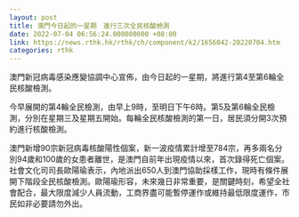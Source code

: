 ```yaml
---
layout: post
title: 澳門今日起的一星期　進行三次全民核酸檢測
date: 2022-07-04 06:56:24.000000000 +08:00
link: https://news.rthk.hk/rthk/ch/component/k2/1656042-20220704.htm
categories: rthk
---
```


澳門新冠病毒感染應變協調中心宣佈，由今日起的一星期，將進行第4至第6輪全民核酸檢測。

今早展開的第4輪全民檢測，由早上9時，至明日下午6時。第5及第6輪全民檢測，分別在星期三及星期五開始。每輪全民核酸檢測的第一日，居民須分開3次預約進行核酸檢測。

澳門新增90宗新冠病毒核酸陽性個案，新一波疫情累計增至784宗，再多兩名分別94歲和100歲的女患者離世，是澳門自前年出現疫情以來，首次錄得死亡個案。社會文化司司長歐陽瑜表示，內地派出650人到澳門協助採樣工作，現時有條件展開下階段全民核酸檢測。歐陽瑜形容，未來幾日非常重要，是關鍵時刻，希望全社會配合，最大限度減少人員流動，工商界盡可能暫停運作或維持最低限度運作，市民如非必要請勿外出。
